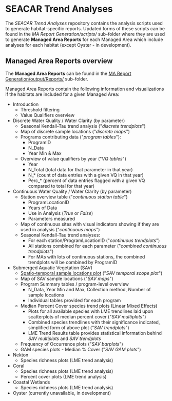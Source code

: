 # SEACAR Trend Analyses

The *SEACAR Trend Analyses* repository contains the analysis scripts used to generate habitat-specific reports. Updated forms of these scripts can be found in the *MA Report Generation/scripts/* sub-folder where they are used to generate **Managed Area Reports** for each Managed Area which include analyses for each habitat (except Oyster - in development).

## Managed Area Reports overview

The **Managed Area Reports** can be found in the [MA Report Generation/output/Reports/](MA%20Report%20Generation/output/Reports/) sub-folder.

Managed Area Reports contain the following information and visualizations if the habitats are included for a given Managed Area:
* Introduction
  + Threshold filtering
  + Value Qualifiers overview
* Discrete Water Quality / Water Clarity (by parameter)
  + Seasonal Kendall-Tau trend analysis ("*discrete trendplots*")
  + Map of discrete sample locations ("*discrete maps*")
  + Programs contributing data ("*program tables*"):
    - ProgramID
    - N_Data
    - Year Min & Max
  + Overview of value qualifiers by year ("*VQ tables*")
    - Year
    - N_Total (total data for that parameter in that year)
    - N_* (count of data entries with a given VQ in that year)
    - Perc_* (percent of data entries flagged with a given VQ compared to total for that year)
* Continuous Water Quality / Water Clarity (by parameter)
  + Station overview table ("*continuous station table*")
    - ProgramLocationID
    - Years of Data
    - Use in Analysis (*True* or *False*)
    - Parameters measured
  + Map of continuous sites with visual indicators showing if they are used in analysis ("*continuous maps*")
  + Seasonal Kendall-Tau trend analyses:
    - For each station/ProgramLocationID ("*continuous trendplots*")
    - All stations combined for each parameter ("*combined continuous trendplots*")
    - For MAs with lots of continuous stations, the combined trendplots will be combined by ProgramID 
* Submerged Aquatic Vegetation (SAV)
  + [Spatio-temporal sample locations plot](MA%20Report%20Generation/output/SAV-Temporal-Scope-Plots) ("*SAV temporal scope plot*")
  + Map of SAV sample locations ("*SAV maps*")
  + Program Summary tables / program-level overview
    - N_Data, Year Min and Max, Collection method, Number of sample locations
    - Individual tables provided for each program
  + Median Percent Cover species trend plots (Linear Mixed Effects)
    - Plots for all available species with LME trendlines laid upon scatterplots of median percent cover ("*SAV multiplots*")
    - Combined species trendlines with their significance indicated, simplified form of above plot ("*SAV trendplots*")
    - LME Trend Results table provides statistical information behind *SAV multiplots* and *SAV trendplots*
  + Frequency of Occurrence plots ("*SAV barplots*")
  + GAM species plots - Median % Cover ("*SAV GAM plots*")
* Nekton
  + Species richness plots (LME trend analysis)
* Coral
  + Species richness plots (LME trend analysis)
  + Percent cover plots (LME trend analysis)
* Coastal Wetlands
  + Species richness plots (LME trend analysis)
* Oyster (currently unavailable, in development)
